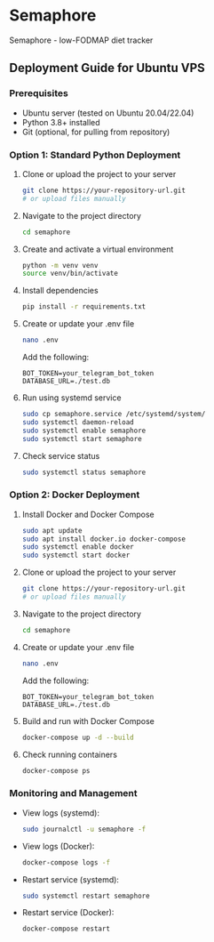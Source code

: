 # Semaphore
Semaphore - low-FODMAP diet tracker

## Deployment Guide for Ubuntu VPS

### Prerequisites
- Ubuntu server (tested on Ubuntu 20.04/22.04)
- Python 3.8+ installed
- Git (optional, for pulling from repository)

### Option 1: Standard Python Deployment

1. Clone or upload the project to your server
   ```bash
   git clone https://your-repository-url.git
   # or upload files manually
   ```

2. Navigate to the project directory
   ```bash
   cd semaphore
   ```

3. Create and activate a virtual environment
   ```bash
   python -m venv venv
   source venv/bin/activate
   ```

4. Install dependencies
   ```bash
   pip install -r requirements.txt
   ```

5. Create or update your .env file
   ```bash
   nano .env
   ```
   Add the following:
   ```
   BOT_TOKEN=your_telegram_bot_token
   DATABASE_URL=./test.db
   ```

6. Run using systemd service
   ```bash
   sudo cp semaphore.service /etc/systemd/system/
   sudo systemctl daemon-reload
   sudo systemctl enable semaphore
   sudo systemctl start semaphore
   ```

7. Check service status
   ```bash
   sudo systemctl status semaphore
   ```

### Option 2: Docker Deployment

1. Install Docker and Docker Compose
   ```bash
   sudo apt update
   sudo apt install docker.io docker-compose
   sudo systemctl enable docker
   sudo systemctl start docker
   ```

2. Clone or upload the project to your server
   ```bash
   git clone https://your-repository-url.git
   # or upload files manually
   ```

3. Navigate to the project directory
   ```bash
   cd semaphore
   ```

4. Create or update your .env file
   ```bash
   nano .env
   ```
   Add the following:
   ```
   BOT_TOKEN=your_telegram_bot_token
   DATABASE_URL=./test.db
   ```

5. Build and run with Docker Compose
   ```bash
   docker-compose up -d --build
   ```

6. Check running containers
   ```bash
   docker-compose ps
   ```

### Monitoring and Management

- View logs (systemd):
  ```bash
  sudo journalctl -u semaphore -f
  ```

- View logs (Docker):
  ```bash
  docker-compose logs -f
  ```

- Restart service (systemd):
  ```bash
  sudo systemctl restart semaphore
  ```

- Restart service (Docker):
  ```bash
  docker-compose restart
  ```
